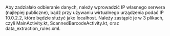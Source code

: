 Aby zadziałało odbieranie danych, należy wprowadzić IP własnego serwera (najlepiej publiczne), bądź przy używaniu wirtualnego urządzenia podać IP 10.0.2.2, które będzie służyć jako localhost. Należy zastąpić je w 3 plikach, czyli MainActivity.kt, ScannedBarcodeActivity.kt, oraz data_extraction_rules.xml.
